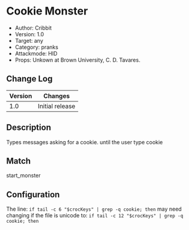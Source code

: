# Cookie Monster
* Author: Cribbit 
* Version: 1.0
* Target: any
* Category: pranks
* Attackmode: HID
* Props: Unkown at Brown University, C. D. Tavares.

## Change Log
| Version | Changes                       |
| ------- | ------------------------------|
| 1.0     | Initial release               |

## Description
Types messages asking for a cookie. until the user type cookie

## Match
start_monster

## Configuration
The line: `if tail -c 6 "$crocKeys" | grep -q cookie; then` may need changing if the file is unicode to: `if tail -c 12 "$crocKeys" | grep -q cookie; then`
